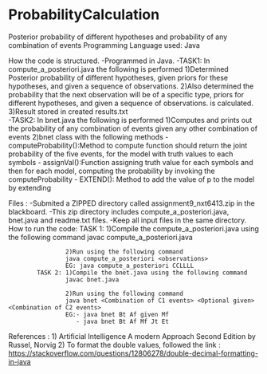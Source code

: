 # ProbabilityCalculation
Posterior probability of different hypotheses and probability of any combination of events
Programming Language used: Java

How the code is structured.
			-Programmed in Java.
			-TASK1: In compute_a_posteriori.java the following is performed
				1)Determined Posterior probability of different hypotheses, given priors for these hypotheses,
				 	and given a sequence of observations.
				2)Also determined the probability that the next observation will be of a specific type,
					priors for different hypotheses, and given a sequence of observations. is calculated.
				3)Result stored in created results.txt	
			-TASK2:	In bnet.java the following is performed
				1)Computes and prints out the probability of any combination of events given any other combination of events
				2)bnet class with the following methods
					- computeProbability():Method to compute function should return the joint probability of the five events,
								 for the model with truth values to each symbols
					- assignVal():Function assigning truth value for each symbols and then for each model,
							computing the probability by invoking the computeProbability
					- EXTEND(): Method to add the value of p to the model by extending
				
Files		   :	-Submited a ZIPPED directory called assignment9_nxt6413.zip in the blackboard. 
			-This zip directory includes compute_a_posteriori.java, bnet.java and readme.txt files.
			-Keep all input files in the same directory.
How to run the code: 	TASK 1:	
				1)Compile the compute_a_posteriori.java using the following command
					javac compute_a_posteriori.java
				 
		    		2)Run using the following command 
					java compute_a_posteriori <observations>
					EG: java compute_a_posteriori CCLLLL
			TASK 2:	1)Compile the bnet.java using the following command
					javac bnet.java
				 
		    		2)Run using the following command 
					java bnet <Combination of C1 events> <Optional given> <Combination of C2 events>
					EG:- java bnet Bt Af given Mf
					   - java bnet Bt Af Mf Jt Et			
			

References	   : 	1) Artificial Intelligence A modern Approach Second Edition by Russel, Norvig
			2) To format the double values, followed the link : https://stackoverflow.com/questions/12806278/double-decimal-formatting-in-java 
		
		
			
			
			




